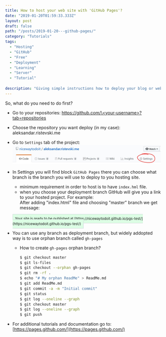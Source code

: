 ```yaml
---
title: How to host your web site with 'GitHub Pages'?
date: "2019-01-20T01:59:33.333Z"
layout: post
draft: false
path: "/posts/2019-01-20---github-pages/"
category: "Tutorials"
tags:
  - "Hosting"
  - "GitHub"
  - "Free"
  - "Deployment"
  - "Learning"
  - "Server"
  - "Tutorial"

description: "Giving simple instructions how to deploy your blog or website to GitHub pages and host your web site for free"
---
```



So, what do you need to do first?

* Go to your repositories:
[https://github.com/\<your-username\>?tab=repositories](https://github.com/nicewaytodoit?tab=repositories)

* Choose the repository you want deploy (in my case): aleksandar.ristevski.me 

* Go to `Settings` tab of the project:
![Settings Tab](./1.jpg)

* In Settings you will find block `GitHub Pages` there you can choose what branch is the branch you will use to deploy to you hosting site.
  - minimum requirement in order to host is to have `index.hml` file.
  - when you choose your deployment branch GitHub will give you a link to your hosted project. For example:<br/>
  After adding "index.html" file and choosing "master" branch we get message:<br/><br/>
  <span style="background:#dcffe4;padding:7px;border: 1px solid #d1d5da;font-size:0.8em;">
    Your site is ready to be published at [https://nicewaytodoit.github.io/pgs-test/](https://nicewaytodoit.github.io/pgs-test/)
  </span><br/>
* You can use any branch as deployment branch, but widely addopted way is to use orphan branch called `gh-pages`
  - How to create `gh-pages` orphan branch?
    ```bash
    $ git checkout master
    $ git ls-files
    $ git checkout --orphan gh-pages
    $ git rm -rf .
    $ echo "# My orphan ReadMe" > ReadMe.md
    $ git add ReadMe.md
    $ git commit -a -m "Initial commit"
    $ git status
    $ git log --oneline --graph
    $ git checkout master
    $ git log --oneline --graph
    $ git push
    ``` 
* For additional tutorials and documentation go to: [https://pages.github.com/](https://pages.github.com/)

